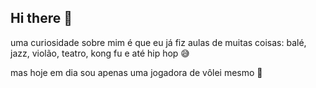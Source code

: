 ## Hi there 👋

<!--
**liviacoliveira/liviacoliveira** is a ✨ _special_ ✨ repository because its `README.md` (this file) appears on your GitHub profile.

Here are some ideas to get you started:

- 🔭 17 anos
- 🌱 amo música
- 💬 gosto de jogar vôlei e assistir também
- 📫 converse qualquer coisa comigo! se eu não souber sobre o assunto, estarei disposta a aprender!!!
- ⚡ conheça a minha buddy: https://github.com/claramohammad 

--> uma curiosidade sobre mim é que eu já fiz aulas de muitas coisas: balé, jazz, violão, teatro, kong fu e até hip hop 😅
mas hoje em dia sou apenas uma jogadora de vôlei mesmo 🫣 
